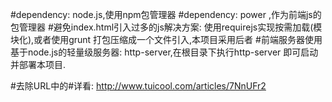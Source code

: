 #dependency: node.js,使用npm包管理器
#dependency: power ,作为前端js的包管理器
#避免index.html引入过多的js解决方案: 使用requirejs实现按需加载(模块化),或者使用grunt 打包压缩成一个文件引入,本项目采用后者
#前端服务器使用基于node.js的轻量级服务器: http-server,在根目录下执行http-server 即可启动并部署本项目.

#去除URL中的#详看: http://www.tuicool.com/articles/7NnUFr2